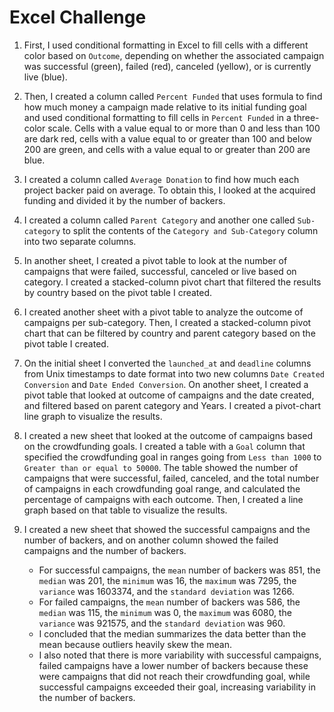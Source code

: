 # Excel Challenge

1. First, I used conditional formatting in Excel to fill cells with a different color based on `Outcome`, depending on whether the associated campaign was successful (green), failed (red), canceled (yellow), or is currently live (blue).
2. Then, I created a column called `Percent Funded` that uses formula to find how much money a campaign made relative to its initial funding goal and used conditional formatting to fill cells in `Percent Funded` in a three-color scale. Cells with a value equal to or more than 0 and less than 100 are dark red, cells with a value equal to or greater than 100 and below 200 are green, and cells with a value equal to or greater than 200 are blue.
3. I created a column called `Average Donation` to find how much each project backer paid on average. To obtain this, I looked at the acquired funding and divided it by the number of backers.


4. I created a column called `Parent Category` and another one called `Sub-category` to split the contents of the `Category and Sub-Category` column into two separate columns.

5. In another sheet, I created a pivot table to look at the number of campaigns that were failed, successful, canceled or live based on category. I created a stacked-column pivot chart that filtered the results by country based on the pivot table I created.

6. I created another sheet with a pivot table to analyze the outcome of campaigns per sub-category. Then, I created a stacked-column pivot chart that can be filtered by country and parent category based on the pivot table I created.

7. On the initial sheet I converted the `launched_at` and `deadline` columns from Unix timestamps to date format into two new columns `Date Created Conversion` and `Date Ended Conversion`. On another sheet, I created a pivot table that looked at outcome of campaigns and the date created, and filtered based on parent category and Years. I created a pivot-chart line graph to visualize the results.

8. I created a new sheet that looked at the outcome of campaigns based on the crowdfunding goals. I created a table with a `Goal` column that specified the crowdfunding goal in ranges going from `Less than 1000` to `Greater than or equal to 50000`. The table showed the number of campaigns that were successful, failed, canceled, and the total number of campaigns in each crowdfunding goal range, and calculated the percentage of campaigns with each outcome. Then, I created a line graph based on that table to visualize the results.

9. I created a new sheet that showed the successful campaigns and the number of backers, and on another column showed the failed campaigns and the number of backers. 
    - For successful campaigns, the `mean` number of backers was 851, the `median` was 201, the `minimum` was 16, the `maximum` was 7295, the `variance` was 1603374, and the `standard deviation` was 1266.
    - For failed campaigns, the `mean` number of backers was 586, the `median` was 115, the `minimum` was 0, the `maximum` was 6080, the `variance` was 921575, and the `standard deviation` was 960.
    - I concluded that the median summarizes the data better than the mean because outliers heavily skew the mean.
    - I also noted that there is more variability with successful campaigns, failed campaigns have a lower number of backers because these were campaigns that did not reach their crowdfunding goal, while successful campaigns exceeded their goal, increasing variability in the number of backers.
